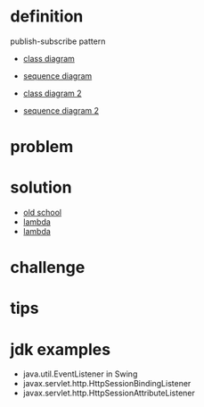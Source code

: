 # definition
publish-subscribe pattern

- [class diagram](../observer/observer.puml)
- [sequence diagram](../observer/observer-seq.puml)

- [class diagram 2](../observer/observer2.puml)
- [sequence diagram 2](../observer/observer-seq2.puml)

# problem

# solution
- [old school](../observer/ex1/Client.java)
- [lambda](../observer/ex2/Client.java)
- [lambda](../observer/ex3/Client.java)

# challenge

# tips

# jdk examples
- java.util.EventListener in Swing
- javax.servlet.http.HttpSessionBindingListener
- javax.servlet.http.HttpSessionAttributeListener
